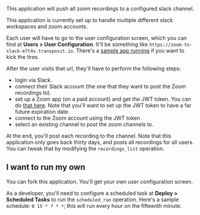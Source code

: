 This application will push all zoom recordings to a configured slack channel.

This application is currently set up to handle multiple different slack workspaces and zoom accounts.

Each user will have to go to the user configuration screen, which you can find at **Users > User Configuration**. It'll be something like `https://zoom-to-slack-e7t4v.transposit.io`. There's a [sample app running](https://zoom-to-slack-e7t4v.transposit.io) if you want to kick the tires.

After the user visits that url, they'll have to perform the following steps:

* login via Slack.
* connect their Slack account (the one that they want to post the Zoom recordings to). 
* set up a Zoom app (on a paid account) and get the JWT token. You can do [that here](https://marketplace.zoom.us/develop/create). Note that you'll want to set up the JWT token to have a far future expiration date.
* connect to the Zoom account using the JWT token
* select an existing channel to post the zoom channels to.

At the end, you'll post each recording to the channel. Note that this application only goes back thirty days, and posts all recordings for all users. You can tweak that by modifying the `recordings_list` operation.

## I want to run my own

You can fork this application. You'll get your own user configuration screen.

As a developer, you'll need to configure a scheduled task at **Deploy > Scheduled Tasks** to run the `scheduled_run` operation. Here's a sample schedule: `0 15 * ? * *`; this will run every hour on the fifteenth minute.
